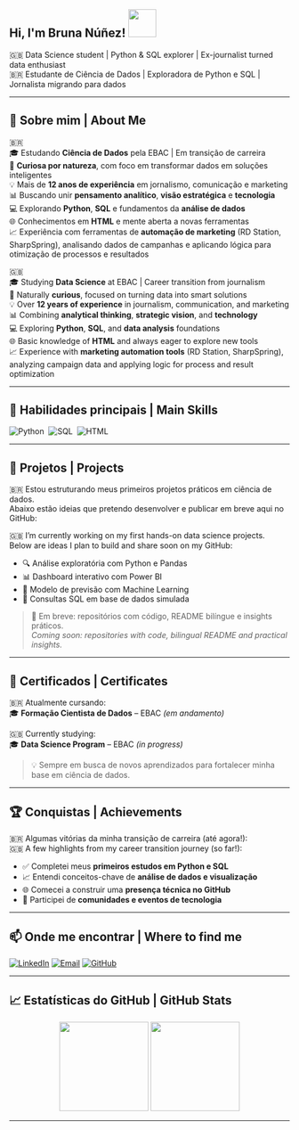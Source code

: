 <h2>Hi, I'm Bruna Núñez! <img src="https://media.giphy.com/media/mGcNjsfWAjY5AEZNw6/giphy.gif" width="50"></h2>

🇬🇧 Data Science student | Python & SQL explorer | Ex-journalist turned data enthusiast  
🇧🇷 Estudante de Ciência de Dados | Exploradora de Python e SQL | Jornalista migrando para dados

---

## 🧠 Sobre mim | About Me

🇧🇷  
🎓 Estudando **Ciência de Dados** pela EBAC | Em transição de carreira  
🧠 **Curiosa por natureza**, com foco em transformar dados em soluções inteligentes  
💡 Mais de **12 anos de experiência** em jornalismo, comunicação e marketing  
📊 Buscando unir **pensamento analítico**, **visão estratégica** e **tecnologia**  
💻 Explorando **Python**, **SQL** e fundamentos da **análise de dados**  
🌐 Conhecimentos em **HTML** e mente aberta a novas ferramentas  
📈 Experiência com ferramentas de **automação de marketing** (RD Station, SharpSpring), analisando dados de campanhas e aplicando lógica para otimização de processos e resultados

🇬🇧  
🎓 Studying **Data Science** at EBAC | Career transition from journalism  
🧠 Naturally **curious**, focused on turning data into smart solutions  
💡 Over **12 years of experience** in journalism, communication, and marketing  
📊 Combining **analytical thinking**, **strategic vision**, and **technology**  
💻 Exploring **Python**, **SQL**, and **data analysis** foundations  
🌐 Basic knowledge of **HTML** and always eager to explore new tools  
📈 Experience with **marketing automation tools** (RD Station, SharpSpring), analyzing campaign data and applying logic for process and result optimization

---

## 💼 Habilidades principais | Main Skills

![Python](https://img.shields.io/badge/Python-14354C?style=for-the-badge&logo=python&logoColor=white)&nbsp;
![SQL](https://img.shields.io/badge/SQL-1F51FF?style=for-the-badge&logo=sqlite&logoColor=white)&nbsp;
![HTML](https://img.shields.io/badge/HTML-0D1117?style=for-the-badge&logo=html5&logoColor=orange)&nbsp;

---

## 🧩 Projetos | Projects

🇧🇷 Estou estruturando meus primeiros projetos práticos em ciência de dados.  
Abaixo estão ideias que pretendo desenvolver e publicar em breve aqui no GitHub:

🇬🇧 I’m currently working on my first hands-on data science projects.  
Below are ideas I plan to build and share soon on my GitHub:

- 🔍 Análise exploratória com Python e Pandas  
- 📊 Dashboard interativo com Power BI  
- 🤖 Modelo de previsão com Machine Learning  
- 📂 Consultas SQL em base de dados simulada

> 🚧 Em breve: repositórios com código, README bilíngue e insights práticos.  
> *Coming soon: repositories with code, bilingual README and practical insights.*

---

## 📜 Certificados | Certificates

🇧🇷 Atualmente cursando:  
🎓 **Formação Cientista de Dados** – EBAC *(em andamento)*  

🇬🇧 Currently studying:  
🎓 **Data Science Program** – EBAC *(in progress)*  

> 💡 Sempre em busca de novos aprendizados para fortalecer minha base em ciência de dados.

---

## 🏆 Conquistas | Achievements

🇧🇷 Algumas vitórias da minha transição de carreira (até agora!):  
🇬🇧 A few highlights from my career transition journey (so far!):

- ✅ Completei meus **primeiros estudos em Python e SQL**  
- 📈 Entendi conceitos-chave de **análise de dados e visualização**  
- 🌐 Comecei a construir uma **presença técnica no GitHub**  
- 🤝 Participei de **comunidades e eventos de tecnologia**

---

## 📫 Onde me encontrar | Where to find me

[![LinkedIn](https://img.shields.io/badge/-LinkedIn-1F51FF?style=for-the-badge&logo=linkedin&logoColor=white)](https://www.linkedin.com/in/bruna-n%C3%BA%C3%B1ez-91956148/?originalSubdomain=br)
[![Email](https://img.shields.io/badge/-Email-0D1117?style=for-the-badge&logo=gmail&logoColor=white)](mailto:brunatnunez@gmail.com)
[![GitHub](https://img.shields.io/badge/-GitHub-14354C?style=for-the-badge&logo=github&logoColor=white)](https://github.com/BrunaNunez)

---

## 📈 Estatísticas do GitHub | GitHub Stats

<div align="center">
  <img height="160em" src="https://github-readme-stats.vercel.app/api?username=BrunaNunez&show_icons=true&hide_title=true&hide_border=true&bg_color=FFFFFF&icon_color=1F51FF&text_color=0D1117"/>
  <img height="160em" src="https://github-readme-stats.vercel.app/api/top-langs/?username=BrunaNunez&layout=compact&langs_count=7&hide_border=true&bg_color=FFFFFF&title_color=1F51FF&text_color=0D1117"/>
</div>

---

<!-- Obrigada por visitar meu perfil! 😊 -->



